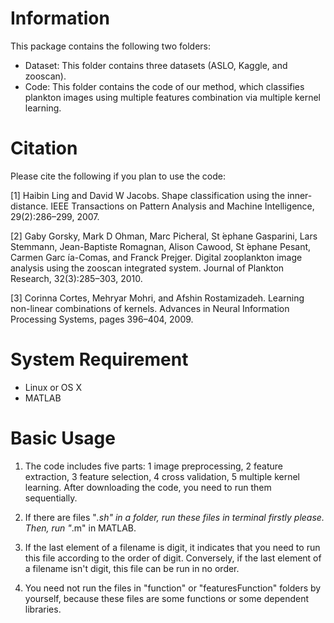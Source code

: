 Information
===========

This package contains the following two folders:

* Dataset: This folder contains three datasets (ASLO, Kaggle, and zooscan).
* Code: This folder contains the code of our method, which classifies plankton images using multiple features combination via multiple kernel learning. 

Citation
==========

Please cite the following if you plan to use the code:

[1] Haibin Ling and David W Jacobs. Shape classification using the inner-distance. IEEE Transactions on Pattern Analysis and Machine Intelligence, 29(2):286–299, 2007.

[2] Gaby Gorsky, Mark D Ohman, Marc Picheral, St ́ephane Gasparini, Lars Stemmann, Jean-Baptiste Romagnan, Alison Cawood, St ́ephane Pesant, Carmen Garc ́ıa-Comas, and Franck Prejger. Digital zooplankton image analysis using the zooscan integrated system. Journal of Plankton Research, 32(3):285–303, 2010.

[3] Corinna Cortes, Mehryar Mohri, and Afshin Rostamizadeh. Learning non-linear combinations of kernels. Advances in Neural Information Processing Systems, pages 396–404, 2009.

System Requirement
==================

* Linux or OS X
* MATLAB

Basic Usage
===========

1. The code includes five parts: 1 image preprocessing, 2 feature extraction, 3 feature selection, 4 cross validation, 5 multiple kernel learning. After downloading the code, you need to run them sequentially.

2. If there are files "*.sh" in a folder, run these files in terminal firstly please. Then, run "*.m" in MATLAB.

3. If the last element of a filename is digit, it indicates that you need to run this file according to the order of digit. Conversely, if the last element of a filename isn't digit, this file can be run in no order.

4. You need not run the files in "function" or "featuresFunction" folders by yourself, because these files are some functions or some dependent libraries.
